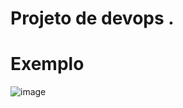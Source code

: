 # Projeto de devops .



# Exemplo
![image](https://user-images.githubusercontent.com/67709853/180284474-cf3a7e03-62c1-48c0-824e-43c933f8bc95.png)
